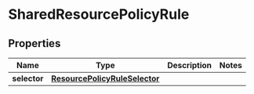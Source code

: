 

# SharedResourcePolicyRule


## Properties

| Name | Type | Description | Notes |
|------------ | ------------- | ------------- | -------------|
|**selector** | [**ResourcePolicyRuleSelector**](ResourcePolicyRuleSelector.md) |  |  |



